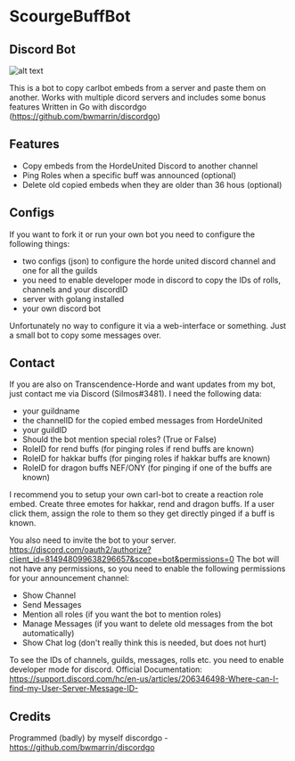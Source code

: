 # ScourgeBuffBot
## Discord Bot

![alt text](https://i.imgur.com/4Ge69KX.png)

This is a bot to copy carlbot embeds from a server and paste them on another.
Works with multiple dicord servers and includes some bonus features
Written in Go with discordgo (https://github.com/bwmarrin/discordgo)

## Features
* Copy embeds from the HordeUnited Discord to another channel
* Ping Roles when a specific buff was announced (optional)
* Delete old copied embeds when they are older than 36 hous (optional)

## Configs
If you want to fork it or run your own bot you need to configure the following things:
* two configs (json) to configure the horde united discord channel and one for all the guilds
* you need to enable developer mode in discord to copy the IDs of rolls, channels and your discordID
* server with golang installed
* your own discord bot

Unfortunately no way to configure it via a web-interface or something. Just a small bot to copy some messages over.

## Contact
If you are also on Transcendence-Horde and want updates from my bot, just contact me via Discord (Silmos#3481). I need the following data:
* your guildname
* the channelID for the copied embed messages from HordeUnited
* your guildID
* Should the bot mention special roles? (True or False)
* RoleID for rend buffs (for pinging roles if rend buffs are known)
* RoleID for hakkar buffs (for pinging roles if hakkar buffs are known)
* RoleID for dragon buffs NEF/ONY (for pinging if one of the buffs are known)

I recommend you to setup your own carl-bot to create a reaction role embed. Create three emotes for hakkar, rend and dragon buffs. If a user click them, assign the role to them so they get directly pinged if a buff is known.

You also need to invite the bot to your server.
https://discord.com/oauth2/authorize?client_id=814948099638296657&scope=bot&permissions=0
The bot will not have any permissions, so you need to enable the following permissions for your announcement channel:
* Show Channel
* Send Messages
* Mention all roles (if you want the bot to mention roles)
* Manage Messages (if you want to delete old messages from the bot automatically)
* Show Chat log (don't really think this is needed, but does not hurt)

To see the IDs of channels, guilds, messages, rolls etc. you need to enable developer mode for discord.
Official Documentation: https://support.discord.com/hc/en-us/articles/206346498-Where-can-I-find-my-User-Server-Message-ID-

## Credits
Programmed (badly) by myself
discordgo - https://github.com/bwmarrin/discordgo
